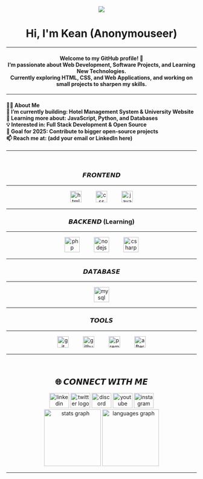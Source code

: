 <div align="center">
  <img src="https://visitor-badge.laobi.icu/badge?page_id=Anonymouseer.Anonymouseer&"  />
</div>

###

<h1 align="center">Hi, I'm Kean (Anonymouseer)</h1>

---

<h4 align="center">Welcome to my GitHub profile! 🚀<br>I’m passionate about Web Development, Software Projects, and Learning New Technologies.<br>Currently exploring HTML, CSS, and Web Applications, and working on small projects to sharpen my skills.</h4>

---

<h4 align="left">🧑‍💻 About Me<br>🔭 I’m currently building: Hotel Management System & University Website<br>🌱 Learning more about: JavaScript, Python, and Databases<br>💡 Interested in: Full Stack Development & Open Source<br>🎯 Goal for 2025: Contribute to bigger open-source projects<br>📫 Reach me at: (add your email or LinkedIn here)</h4>

---

<br clear="both">

<h3 align="center">𝙁𝙍𝙊𝙉𝙏𝙀𝙉𝘿</h3>

---

<div align="center">
  <img src="https://cdn.jsdelivr.net/gh/devicons/devicon/icons/html5/html5-original.svg" height="30" alt="html5 logo"  />
  <img width="30" />
  <img src="https://cdn.jsdelivr.net/gh/devicons/devicon/icons/css3/css3-original.svg" height="30" alt="css logo"  />
  <img width="30" />
  <img src="https://cdn.jsdelivr.net/gh/devicons/devicon/icons/javascript/javascript-original.svg" height="30" alt="javascript logo"  />
</div>

---

<h3 align="center">𝘽𝘼𝘾𝙆𝙀𝙉𝘿 (Learning)</h3>

---

<div align="center">
  <img src="https://cdn.jsdelivr.net/gh/devicons/devicon/icons/php/php-original.svg" height="40" alt="php logo"  />
  <img width="30" />
  <img src="https://cdn.jsdelivr.net/gh/devicons/devicon/icons/nodejs/nodejs-original.svg" height="40" alt="nodejs logo"  />
  <img width="30" />
  <img src="https://cdn.jsdelivr.net/gh/devicons/devicon/icons/csharp/csharp-original.svg" height="40" alt="csharp logo"  />
</div>

---

<h3 align="center">𝘿𝘼𝙏𝘼𝘽𝘼𝙎𝙀</h3>

---

<div align="center">
  <img src="https://cdn.jsdelivr.net/gh/devicons/devicon/icons/mysql/mysql-original.svg" height="40" alt="mysql logo"  />
</div>

---

<h3 align="center">𝙏𝙊𝙊𝙇𝙎</h3>

---

<div align="center">
  <img src="https://cdn.jsdelivr.net/gh/devicons/devicon/icons/git/git-original.svg" height="30" alt="git logo"  />
  <img width="30" />
  <img src="https://cdn.jsdelivr.net/gh/devicons/devicon/icons/github/github-original.svg" height="30" alt="github logo"  />
  <img width="30" />
  <img src="https://cdn.jsdelivr.net/gh/devicons/devicon/icons/premierepro/premierepro-plain.svg" height="30" alt="premierepro logo"  />
  <img width="30" />
  <img src="https://cdn.jsdelivr.net/gh/devicons/devicon/icons/aftereffects/aftereffects-original.svg" height="30" alt="aftereffects logo"  />
</div>

---

<br clear="both">

<h2 align="center">🌐 𝘾𝙊𝙉𝙉𝙀𝘾𝙏 𝙒𝙄𝙏𝙃 𝙈𝙀</h2>



<div align="center">
  <img src="https://raw.githubusercontent.com/maurodesouza/profile-readme-generator/master/src/assets/icons/social/linkedin/default.svg" width="52" height="40" alt="linkedin logo"  />
  <img src="https://raw.githubusercontent.com/maurodesouza/profile-readme-generator/master/src/assets/icons/social/twitter/default.svg" width="52" height="40" alt="twitter logo"  />
  <img src="https://raw.githubusercontent.com/maurodesouza/profile-readme-generator/master/src/assets/icons/social/discord/default.svg" width="52" height="40" alt="discord logo"  />
  <img src="https://raw.githubusercontent.com/maurodesouza/profile-readme-generator/master/src/assets/icons/social/youtube/default.svg" width="52" height="40" alt="youtube logo"  />
  <img src="https://raw.githubusercontent.com/maurodesouza/profile-readme-generator/master/src/assets/icons/social/instagram/default.svg" width="52" height="40" alt="instagram logo"  />
</div>



<div align="center">
  <img src="https://github-readme-stats.vercel.app/api?username=Anonymouseer&hide_title=false&hide_rank=false&show_icons=true&include_all_commits=true&count_private=true&disable_animations=false&theme=dracula&locale=en&hide_border=false&order=1" height="150" alt="stats graph"  />
  <img src="https://github-readme-stats.vercel.app/api/top-langs?username=Anonymouseer&locale=en&hide_title=false&layout=compact&card_width=320&langs_count=5&theme=dracula&hide_border=false&order=2" height="150" alt="languages graph"  />
</div>

---

